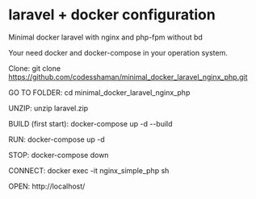 # laravel + docker configuration
Minimal docker laravel with nginx and php-fpm without bd

Your need docker and docker-compose in your operation system.

Clone: git clone https://github.com/codesshaman/minimal_docker_laravel_nginx_php.git

GO TO FOLDER:
cd minimal_docker_laravel_nginx_php

UNZIP:
unzip laravel.zip

BUILD (first start):
docker-compose up -d --build

RUN:
docker-compose up -d

STOP:
docker-compose down

CONNECT:
docker exec -it nginx_simple_php sh

OPEN:
http://localhost/

